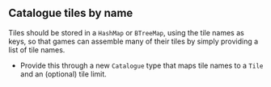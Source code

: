 ## Catalogue tiles by name

Tiles should be stored in a `HashMap` or `BTreeMap`, using the tile names as keys, so that games can assemble many of their tiles by simply providing a list of tile names.

- Provide this through a new `Catalogue` type that maps tile names to a `Tile` and an (optional) tile limit.
